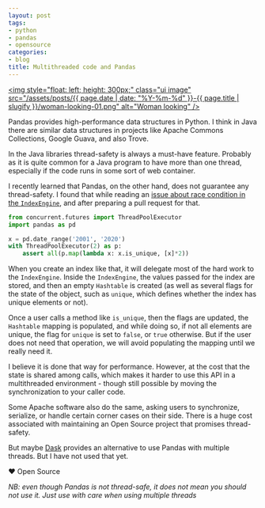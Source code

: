 ```yaml
---
layout: post
tags:
- python
- pandas
- opensource
categories:
- blog
title: Multithreaded code and Pandas
---
```


<a href="https://www.deviantart.com/kinow/art/Woman-looking-01-743551195"><img style="float: left; height: 300px;" class="ui image" src="/assets/posts/{{ page.date | date: "%Y-%m-%d" }}-{{ page.title | slugify }}/woman-looking-01.png" alt="Woman looking" /></a>

Pandas provides high-performance data structures in Python. I think in Java there are
similar data structures in projects like Apache Commons Collections,
Google Guava, and also Trove.

In the Java libraries thread-safety is always a must-have feature. Probably as it is quite
common for a Java program to have more than one thread, especially if the code runs in some
sort of web container.

I recently learned that Pandas, on the other hand, does not guarantee any thread-safety.
I found that while reading an
[issue about race condition in the `IndexEngine`](https://github.com/pandas-dev/pandas/issues/21150),
and after preparing a pull request for that.

<!--more-->

```python
from concurrent.futures import ThreadPoolExecutor
import pandas as pd

x = pd.date_range('2001', '2020')
with ThreadPoolExecutor(2) as p:
    assert all(p.map(lambda x: x.is_unique, [x]*2))
```

When you create an index like that, it will delegate most of the hard work to the `IndexEngine`.
Inside the `IndexEngine`, the values passed for the index are stored, and then an empty
`Hashtable` is created (as well as several flags for the state of the object, such as
`unique`, which defines whether the index has unique elements or not).

Once a user calls a method like `is_unique`, then the flags are updated, the `Hashtable`
mapping is populated, and while doing so, if not all elements are unique, the flag for
`unique` is set to `false`, or `true` otherwise. But if the user does not need that
operation, we will avoid populating the mapping until we really need it.

I believe it is done that way for performance. However, at the cost that the state is shared
among calls, which makes it harder to use this API in a multithreaded environment - though
still possible by moving the synchronization to your caller code.

Some Apache software also do the same, asking users to synchronize, serialize, or handle
certain corner cases on their side. There is a huge cost associated with maintaining an Open
Source project that promises thread-safety.

But maybe [Dask](http://dask.pydata.org/en/latest/) provides an alternative to use Pandas
with multiple threads. But I have not used that yet.

&hearts; Open Source

_NB: even though Pandas is not thread-safe, it does not mean you should not use it. Just use
with care when using multiple threads_
